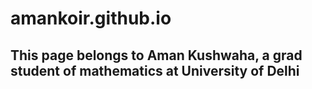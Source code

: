 # amankoir.github.io
## This page belongs to Aman Kushwaha, a grad student of mathematics at University of Delhi
